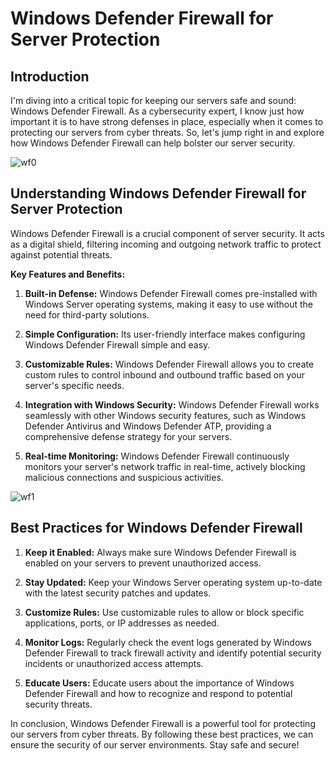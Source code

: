# Windows Defender Firewall for Server Protection

## Introduction
I'm diving into a critical topic for keeping our servers safe and sound: Windows Defender Firewall. As a cybersecurity expert, I know just how important it is to have strong defenses in place, especially when it comes to protecting our servers from cyber threats. So, let's jump right in and explore how Windows Defender Firewall can help bolster our server security.

![wf0](https://github.com/rasheedjimoh/wf/assets/157264080/cb962ba2-decb-4227-a568-ad4ada5c3f39)

## Understanding Windows Defender Firewall for Server Protection

Windows Defender Firewall is a crucial component of server security. It acts as a digital shield, filtering incoming and outgoing network traffic to protect against potential threats.

**Key Features and Benefits:**

1. **Built-in Defense:** Windows Defender Firewall comes pre-installed with Windows Server operating systems, making it easy to use without the need for third-party solutions.

2. **Simple Configuration:** Its user-friendly interface makes configuring Windows Defender Firewall simple and easy.

3. **Customizable Rules:** Windows Defender Firewall allows you to create custom rules to control inbound and outbound traffic based on your server's specific needs.

4. **Integration with Windows Security:** Windows Defender Firewall works seamlessly with other Windows security features, such as Windows Defender Antivirus and Windows Defender ATP, providing a comprehensive defense strategy for your servers.

5. **Real-time Monitoring:** Windows Defender Firewall continuously monitors your server's network traffic in real-time, actively blocking malicious connections and suspicious activities.

![wf1](https://github.com/rasheedjimoh/wf/assets/157264080/e0d44df8-1335-4a38-936e-8831b777e15f)

## Best Practices for Windows Defender Firewall

1. **Keep it Enabled:** Always make sure Windows Defender Firewall is enabled on your servers to prevent unauthorized access.

2. **Stay Updated:** Keep your Windows Server operating system up-to-date with the latest security patches and updates.

3. **Customize Rules:** Use customizable rules to allow or block specific applications, ports, or IP addresses as needed.

4. **Monitor Logs:** Regularly check the event logs generated by Windows Defender Firewall to track firewall activity and identify potential security incidents or unauthorized access attempts.

5. **Educate Users:** Educate users about the importance of Windows Defender Firewall and how to recognize and respond to potential security threats.

In conclusion, Windows Defender Firewall is a powerful tool for protecting our servers from cyber threats. By following these best practices, we can ensure the security of our server environments. Stay safe and secure!

